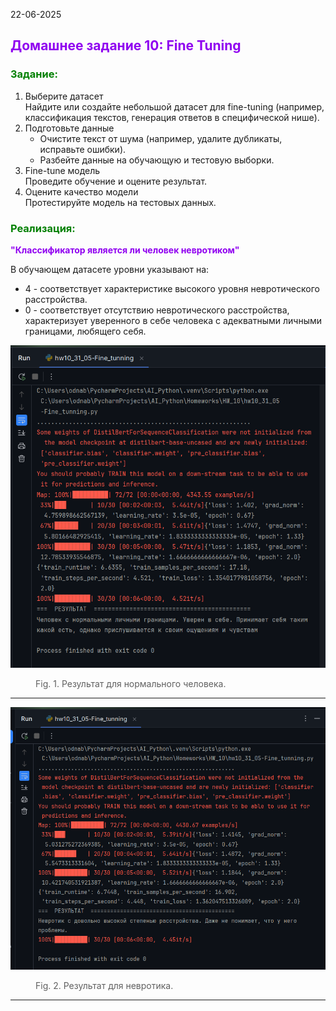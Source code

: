 22-06-2025
## <a id="s6" style="color: #9000F0">Домашнее задание 10: Fine Tuning</a>    

### <span style="color: #008000">Задание:</span>
  1. Выберите датасет  
     Найдите или создайте небольшой датасет для fine-tuning (например, классификация текстов,
     генерация ответов в специфической нише).
  2. Подготовьте данные  
     - Очистите текст от шума (например, удалите дубликаты, исправьте ошибки).  
     - Разбейте данные на обучающую и тестовую выборки.
  3. Fine-tune модель  
     Проведите обучение и оцените результат.
  4. Оцените качество модели  
     Протестируйте модель на тестовых данных.


### <span style="color: #008000">Реализация:</span>

<span style="color: #9000F0">__"Классификатор является ли человек невротиком"__</span>  

В обучающем датасете уровни указывают на:  
  - 4 - соответствует характеристике высокого уровня невротического расстройства.  
  - 0 - соответствует отсутствию невротического расстройства, характеризует уверенного в себе человека с
      адекватными личными границами, любящего себя.  


<img src="figs/img1.png" width="600"/>

<a id="img1" style="margin: 40px; color:#606060;">Fig. 1. Результат для нормального человека.</a>

---
<img src="figs/img2.png" width="600"/>

<a id="img1" style="margin: 40px; color:#606060;">Fig. 2. Результат для невротика.</a>

---

